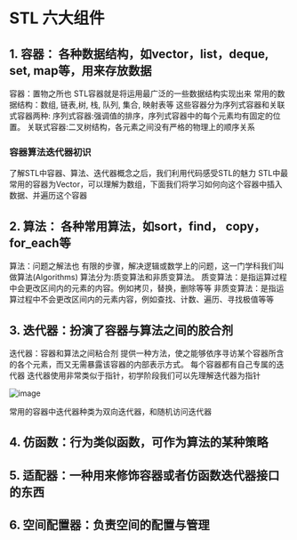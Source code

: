 
# STL 六大组件

## 1. 容器：  各种数据结构，如vector，list，deque, set, map等，用来存放数据

容器：置物之所也
STL容器就是将运用最广泛的一些数据结构实现出来
常用的数据结构：数组, 链表,树, 栈, 队列, 集合, 映射表等
这些容器分为序列式容器和关联式容器两种:
序列式容器:强调值的排序，序列式容器中的每个元素均有固定的位置。 
关联式容器:二叉树结构，各元素之间没有严格的物理上的顺序关系

### 容器算法迭代器初识

了解STL中容器、算法、迭代器概念之后，我们利用代码感受STL的魅力
STL中最常用的容器为Vector，可以理解为数组，下面我们将学习如何向这个容器中插入数据、并遍历这个容器



## 2. 算法：  各种常用算法，如sort，find， copy， for_each等

算法：问题之解法也
有限的步骤，解决逻辑或数学上的问题，这一门学科我们叫做算法(Algorithms)
算法分为:质变算法和非质变算法。
质变算法：是指运算过程中会更改区间内的元素的内容。例如拷贝，替换，删除等等
非质变算法：是指运算过程中不会更改区间内的元素内容，例如查找、计数、遍历、寻找极值等等


## 3. 迭代器：扮演了容器与算法之间的胶合剂

迭代器：容器和算法之间粘合剂
提供一种方法，使之能够依序寻访某个容器所含的各个元素，而又无需暴露该容器的内部表示方式。
每个容器都有自己专属的迭代器
迭代器使用非常类似于指针，初学阶段我们可以先理解迭代器为指针

![image](https://user-images.githubusercontent.com/38579506/128669635-9ef113f1-c881-4f62-ab7f-3090709d894f.png)


常用的容器中迭代器种类为双向迭代器，和随机访问迭代器


## 4. 仿函数：行为类似函数，可作为算法的某种策略



## 5. 适配器：一种用来修饰容器或者仿函数迭代器接口的东西





## 6. 空间配置器：负责空间的配置与管理

